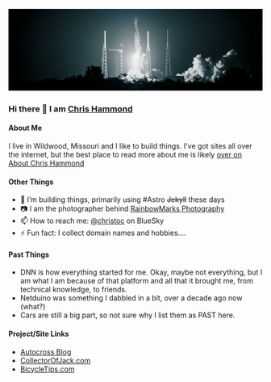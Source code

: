 ![SpaceX Falcon 9 Launch February 2024](/GithubHeader.jpg)
### Hi there 👋 I am <a href="https://www.chrishammond.com" rel="me">Chris Hammond</a>

#### About Me
I live in Wildwood, Missouri and I like to build things. I've got sites all over the internet, but the best place to read more about me is likely [over on About Chris Hammond](https://www.chrishammond.com/about)

#### Other Things
- 🔭 I’m building things, primarily using #Astro ~~Jekyll~~ these days
- 📷 I am the photographer behind [RainbowMarks Photography](https://rainbowmarks.com)
- 📫 How to reach me: [@christoc](https://bsky.app/christoc) on BlueSky
- ⚡ Fun fact: I collect domain names and hobbies.... 

#### Past Things
- DNN is how everything started for me. Okay, maybe not everything, but I am what I am because of that platform and all that it brought me, from technical knowledge, to friends.
- Netduino was something I dabbled in a bit, over a decade ago now (what?)
- Cars are still a big part, so not sure why I list them as PAST here. 

#### Project/Site Links
- [Autocross Blog](https://www.autocrossblog.com/)
- [CollectorOfJack.com](https://collectorofjack.com)
- [BicycleTips.com](https://www.bicycletips.com)
